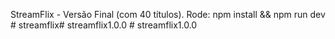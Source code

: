 StreamFlix - Versão Final (com 40 títulos). Rode: npm install && npm run dev
#   s t r e a m f l i x #   s t r e a m f l i x 1 . 0 . 0  
 #   s t r e a m f l i x 1 . 0 . 0  
 